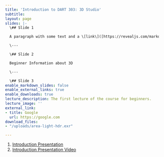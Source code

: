 ```yaml
---
title: 'Introduction to DART 303: 3D Studio'
subtitle: 
layout: page
slides: |-
  \## Slide 1

  A paragraph with some text and a \[link\]([https://revealjs.com/markdown/](https://revealjs.com/markdown/ "https://revealjs.com/markdown/")).

  \---

  \## Slide 2

  Beginner Information about 3D

  \---

  \## Slide 3
enable_markdown_slides: false
enable_external_links: true
enable_downloads: true
lecture_description: The first lecture of the course for beginners.
lecture_image: ''
external_link:
- title: Google
  url: https://google.com
download_files:
- "/uploads/area-light-hdr.exr"

---
```

1. [Introduction Presentation](https://docs.google.com/presentation/d/e/2PACX-1vQVTjq50UEg_VPtUnI5kjtcOgqwAOUtnqBLf4_b9xLE0N7XXgOQ6Glg_ztXLhUxOQGXe2U54RtVKTkd/pub?start=false&loop=false&delayms=3000&slide=id.p)
2. [Introduction Presentation Video](https://www.youtube.com/playlist?list=PL-V2nChTadrWwxnvtNVNtCdyrZ1DS7mkV)